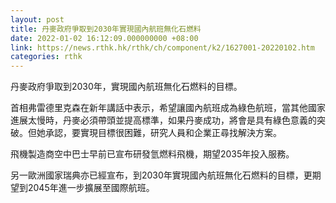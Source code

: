 ```yaml
---
layout: post
title: 丹麥政府爭取到2030年實現國內航班無化石燃料
date: 2022-01-02 16:12:09.000000000 +08:00
link: https://news.rthk.hk/rthk/ch/component/k2/1627001-20220102.htm
categories: rthk
---
```


丹麥政府爭取到2030年，實現國內航班無化石燃料的目標。

首相弗雷德里克森在新年講話中表示，希望讓國內航班成為綠色航班，當其他國家進展太慢時，丹麥必須帶頭並提高標準，如果丹麥成功，將會是具有綠色意義的突破。但她承認，要實現目標很困難，研究人員和企業正尋找解決方案。

飛機製造商空中巴士早前已宣布研發氫燃料飛機，期望2035年投入服務。

另一歐洲國家瑞典亦已經宣布，到2030年實現國內航班無化石燃料的目標，更期望到2045年進一步擴展至國際航班。
